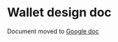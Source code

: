 # Wallet design doc

Document moved to [Google doc](https://docs.google.com/document/d/106VeWHOoyxzJb_plMEmK3cB6gBI2zB0OVoBILvakVc0/edit#)
